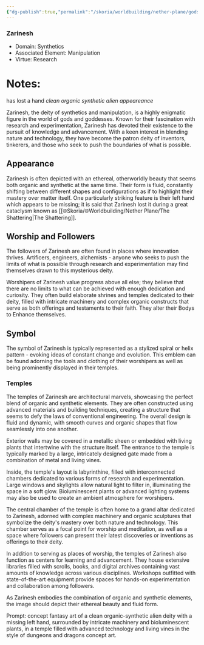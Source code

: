 ```yaml
---
{"dg-publish":true,"permalink":"/skoria/worldbuilding/nether-plane/gods/zarinesh/","noteIcon":"Deity","created":"2023-06-03T20:22:00.138+02:00","updated":"2023-06-04T15:58:27.576+02:00"}
---
```


### Zarinesh
- Domain: Synthetics
- Associated Element: Manipulation
- Virtue: Research 

# Notes:
has lost a hand
*clean organic synthetic alien appeareance*

Zarinesh, the deity of synthetics and manipulation, is a highly enigmatic figure in the world of gods and goddesses. Known for their fascination with research and experimentation, Zarinesh has devoted their existence to the pursuit of knowledge and advancement. With a keen interest in blending nature and technology, they have become the patron deity of inventors, tinkerers, and those who seek to push the boundaries of what is possible.

## Appearance

Zarinesh is often depicted with an ethereal, otherworldly beauty that seems both organic and synthetic at the same time. Their form is fluid, constantly shifting between different shapes and configurations as if to highlight their mastery over matter itself. One particularly striking feature is their left hand which appears to be missing; it is said that Zarinesh lost it during a great cataclysm known as [[🌐Skoria/🌐Worldbuilding/Nether Plane/The Shattering\|The Shattering]].

## Worship and Followers

The followers of Zarinesh are often found in places where innovation thrives. Artificers, engineers, alchemists - anyone who seeks to push the limits of what is possible through research and experimentation may find themselves drawn to this mysterious deity.

Worshipers of Zarinesh value progress above all else; they believe that there are no limits to what can be achieved with enough dedication and curiosity. They often build elaborate shrines and temples dedicated to their deity, filled with intricate machinery and complex organic constructs that serve as both offerings and testaments to their faith.
They alter their Bodys to Enhance themselves.  

## Symbol

The symbol of Zarinesh is typically represented as a stylized spiral or helix pattern - evoking ideas of constant change and evolution. This emblem can be found adorning the tools and clothing of their worshipers as well as being prominently displayed in their temples.

### Temples

The temples of Zarinesh are architectural marvels, showcasing the perfect blend of organic and synthetic elements. They are often constructed using advanced materials and building techniques, creating a structure that seems to defy the laws of conventional engineering. The overall design is fluid and dynamic, with smooth curves and organic shapes that flow seamlessly into one another.

Exterior walls may be covered in a metallic sheen or embedded with living plants that intertwine with the structure itself. The entrance to the temple is typically marked by a large, intricately designed gate made from a combination of metal and living vines.

Inside, the temple's layout is labyrinthine, filled with interconnected chambers dedicated to various forms of research and experimentation. Large windows and skylights allow natural light to filter in, illuminating the space in a soft glow. Bioluminescent plants or advanced lighting systems may also be used to create an ambient atmosphere for worshipers.

The central chamber of the temple is often home to a grand altar dedicated to Zarinesh, adorned with complex machinery and organic sculptures that symbolize the deity's mastery over both nature and technology. This chamber serves as a focal point for worship and meditation, as well as a space where followers can present their latest discoveries or inventions as offerings to their deity.

In addition to serving as places of worship, the temples of Zarinesh also function as centers for learning and advancement. They house extensive libraries filled with scrolls, books, and digital archives containing vast amounts of knowledge across various disciplines. Workshops outfitted with state-of-the-art equipment provide spaces for hands-on experimentation and collaboration among followers.

As Zarinesh embodies the combination of organic and synthetic elements, the image should depict their ethereal beauty and fluid form. 

Prompt: concept fantasy art of a clean organic-synthetic alien deity with a missing left hand, surrounded by intricate machinery and bioluminescent plants, in a temple filled with advanced technology and living vines in the style of dungeons and dragons concept art.



